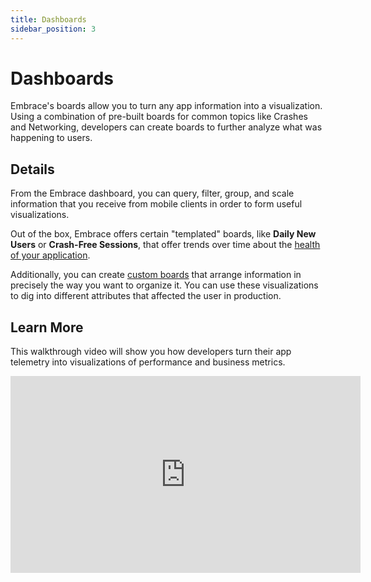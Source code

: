 ```yaml
---
title: Dashboards
sidebar_position: 3
---
```


# Dashboards

Embrace's boards allow you to turn any app information into a visualization. Using a combination of pre-built boards for common topics like Crashes and Networking, developers can create boards to further analyze what was happening to users.

## Details

From the Embrace dashboard, you can query, filter, group, and scale information that you receive from mobile clients in order to form useful visualizations.

Out of the box, Embrace offers certain "templated" boards, like **Daily New Users** or **Crash-Free Sessions**, that offer trends over time about the [health of your application](/product/boards/health-trends.md).

Additionally, you can create [custom boards](/product/boards/custom-dashboards.md) that arrange information in precisely the way you want to organize it. You can use these visualizations to dig into different attributes that affected the user in production.

## Learn More

This walkthrough video will show you how developers turn their app telemetry into visualizations of performance and business metrics.

<div>
    <iframe width="560" height="315" src="https://www.youtube.com/embed/wWUnqLlheSA?si=-udHrlujEMiTsOuV" title="YouTube video player" frameborder="0" allow="accelerometer; autoplay; clipboard-write; encrypted-media; gyroscope; picture-in-picture; web-share" referrerpolicy="strict-origin-when-cross-origin" allowfullscreen></iframe>
</div>

<!-- TODO: See these topics and tutorials: -->
